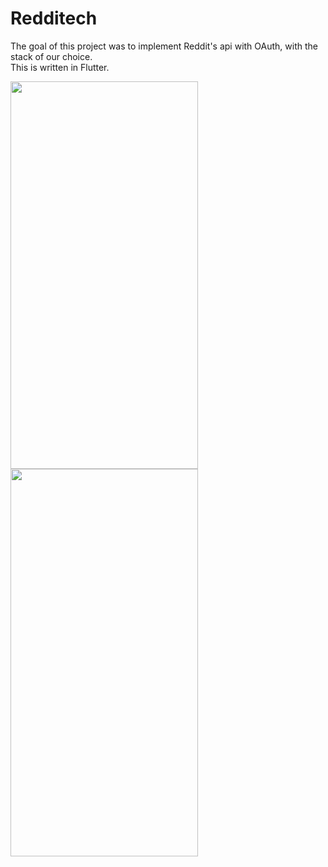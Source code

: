 # Redditech  
  
The goal of this project was to implement Reddit's api with OAuth, with the stack of our choice.  
This is written in Flutter.  
  
<img src="https://raw.github.com/L0rentz/Redditech/master/examples/example1.gif" width="300" height="620"/>  
<img src="https://raw.github.com/L0rentz/Redditech/master/examples/example2.gif" width="300" height="620"/>  
